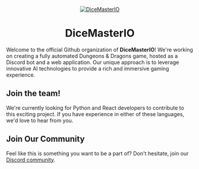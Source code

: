 <!DOCTYPE html>
<html>
<head>
</head>
<body>
<div align="center">
  <a href="https://discord.gg/a5W79hJydv">
    <img src="https://avatars.githubusercontent.com/u/131033846?s=400&u=62c8b7199fb967f64c05d224f2f8d77990aa08d5&v=4" alt="DiceMasterIO">
  </a>
  <h1><b>DiceMasterIO</b></h1>
</div>
<p>
  Welcome to the official Github organization of <b>DiceMasterIO</b>! We're working on creating a fully automated Dungeons & Dragons game, hosted as a Discord bot and a web application. Our unique approach is to leverage innovative AI technologies to provide a rich and immersive gaming experience.
</p>
<h2>Join the team!</h2>
<p>
  We're currently looking for Python and React developers to contribute to this exciting project. If you have experience in either of these languages, we'd love to hear from you.
</p>
<h2>Join Our Community</h2>
<p>
  Feel like this is something you want to be a part of? Don't hesitate, join our <a href="https://discord.gg/a5W79hJydv">Discord community</a>.
</p>
</body>
</html>
